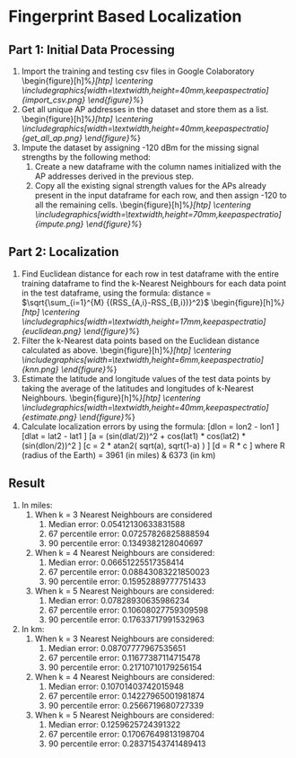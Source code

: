 # Fingerprint Based Localization
## Part 1: Initial Data Processing
1. Import the training and testing csv files in Google Colaboratory
        \begin{figure}[h]%*}[htp]
            \centering
            \includegraphics[width=\textwidth,height=40mm,keepaspectratio]{import_csv.png}
        \end{figure}%*}
2. Get all unique AP addresses in the dataset and store them as a list.
        \begin{figure}[h]%*}[htp]
            \centering
            \includegraphics[width=\textwidth,height=40mm,keepaspectratio]{get_all_ap.png}
        \end{figure}%*}
3. Impute the dataset by assigning -120 dBm for the missing signal strengths by the following method:
    1. Create a new dataframe with the column names initialized with the AP addresses derived in the previous step.
    2. Copy all the existing signal strength values for the APs already present in the input dataframe for each row, and then assign -120 to all the remaining cells.
        \begin{figure}[h]%*}[htp]
            \centering
            \includegraphics[width=\textwidth,height=70mm,keepaspectratio]{impute.png}
        \end{figure}%*}

## Part 2: Localization
1. Find Euclidean distance for each row in test dataframe with the entire training dataframe to find the k-Nearest Neighbours for each data point in the test dataframe, using the formula:
    distance = $\sqrt{\sum_{i=1}^{M} {(RSS_{A,i}-RSS_{B,i})}^2}$
        \begin{figure}[h]%*}[htp]
            \centering
            \includegraphics[width=\textwidth,height=17mm,keepaspectratio]{euclidean.png}
        \end{figure}%*}
2. Filter the k-Nearest data points based on the Euclidean distance calculated as above.
        \begin{figure}[h]%*}[htp]
            \centering
            \includegraphics[width=\textwidth,height=6mm,keepaspectratio]{knn.png}
        \end{figure}%*}
3. Estimate the latitude and longitude values of the test data points by taking the average of the latitudes and longitudes of k-Nearest Neighbours.
        \begin{figure}[h]%*}[htp]
            \centering
            \includegraphics[width=\textwidth,height=40mm,keepaspectratio]{estimate.png}
        \end{figure}%*}
4. Calculate localization errors by using the formula:
        \[dlon = lon2 - lon1 \]
        \[dlat = lat2 - lat1 \]
\[a = (sin(dlat/2))^2 + cos(lat1) * cos(lat2) * (sin(dlon/2))^2 \]
\[c = 2 * atan2( sqrt(a), sqrt(1-a) ) \]
\[d = R * c  \] where R (radius of the Earth) = 3961 (in miles) \& 6373 (in km)

## Result
1. In miles:
    1. When k = 3 Nearest Neighbours are considered
        1. Median error: 0.05412130633831588
        2. 67 percentile error: 0.07257826825888594
        3. 90 percentile error: 0.1349382128040697
    2. When k = 4 Nearest Neighbours are considered:
        1. Median error: 0.06651225517358414
        2. 67 percentile error: 0.08843083221850023
        3. 90 percentile error: 0.15952889777751433
    3. When k = 5 Nearest Neighbours are considered:
        1. Median error: 0.07828930635986234
        2. 67 percentile error: 0.10608027759309598
        3. 90 percentile error: 0.17633717991532963
2. In km:
    1. When k = 3 Nearest Neighbours are considered:
        1. Median error: 0.08707777967535651
        2. 67 percentile error: 0.11677387114715478
        3. 90 percentile error: 0.21710710179256154
    2. When k = 4 Nearest Neighbours are considered:
        1. Median error: 0.10701403742015948
        2. 67 percentile error: 0.14227965001981874
        3. 90 percentile error: 0.2566719680727339
    3. When k = 5 Nearest Neighbours are considered:
        1. Median error: 0.1259625724391322
        2. 67 percentile error: 0.17067649813198704
        3. 90 percentile error: 0.28371543741489413
